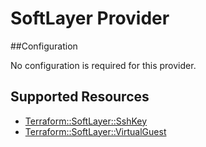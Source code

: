 # SoftLayer Provider

##Configuration

No configuration is required for this provider.

## Supported Resources

* [Terraform::SoftLayer::SshKey](docs/providers/softlayer/SshKey.md)
* [Terraform::SoftLayer::VirtualGuest](docs/providers/softlayer/VirtualGuest.md)